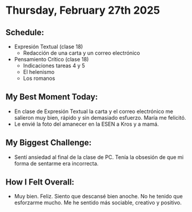 # Thursday, February 27th 2025

## Schedule:
- Expresión Textual (clase 18)
	- Redacción de una carta y un correo electrónico
- Pensamiento Crítico (clase 18)
	- Indicaciones tareas 4 y 5
	- El helenismo
	- Los romanos
## My Best Moment Today:
- En clase de Expresión Textual la carta y el correo electrónico me salieron muy bien, rápido y sin demasiado esfuerzo. María me felicitó.
- Le envié la foto del amanecer en la ESEN a Kros y a mamá.

## My Biggest Challenge:
- Sentí ansiedad al final de la clase de PC. Tenía la obsesión de que mi forma de sentarme era incorrecta.

## How I Felt Overall:
- Muy bien. Feliz. Siento que descansé bien anoche. No he tenido que esforzarme mucho. Me he sentido más sociable, creativo y positivo. 
